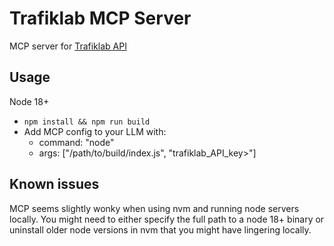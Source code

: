# Trafiklab MCP Server

MCP server for [Trafiklab API](https://www.trafiklab.se/)

## Usage

Node 18+

- `npm install && npm run build`
- Add MCP config to your LLM with:
    - command: "node"
    - args: ["/path/to/build/index.js", "trafiklab_API_key>"]

## Known issues

MCP seems slightly wonky when using nvm and running node servers locally. You might need to either specify the full path to a node 18+ binary or uninstall older node versions in nvm that you might have lingering locally.

